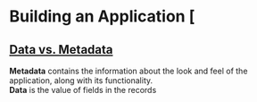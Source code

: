 # Building an Application [

## [Data vs. Metadata](https://www.salesforceben.com/what-is-salesforce-metadata/#:~:text=How%20Does%20Metadata%20Differ%20From,data%20that%20describes%20other%20Data.)
__Metadata__ contains the information about the look and feel of the application, along with its functionality.    
__Data__ is the value of fields in the records

